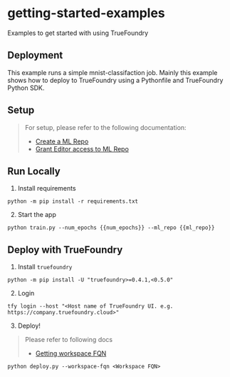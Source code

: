 # getting-started-examples
Examples to get started with using TrueFoundry

Deployment
---
This example runs a simple mnist-classifaction job.
Mainly this example shows how to deploy to TrueFoundry using a Pythonfile and TrueFoundry Python SDK.

## Setup

> For setup, please refer to the following documentation:
> - [Create a ML Repo ](https://docs.truefoundry.com/docs/key-concepts#creating-an-ml-repo)
> - [Grant Editor access to ML Repo](https://docs.truefoundry.com/docs/key-concepts#grant-access-of-ml-repo-to-workspace)


## Run Locally

1. Install requirements

```shell
python -m pip install -r requirements.txt
```

2. Start the app

```shell
python train.py --num_epochs {{num_epochs}} --ml_repo {{ml_repo}}
```

## Deploy with TrueFoundry

1. Install `truefoundry`

```shell
python -m pip install -U "truefoundry>=0.4.1,<0.5.0"
```

2. Login

```shell
tfy login --host "<Host name of TrueFoundry UI. e.g. https://company.truefoundry.cloud>"
```

3. Deploy!

> Please refer to following docs
> - [Getting workspace FQN](https://docs.truefoundry.com/docs/key-concepts#getting-workspace-fqn)

```shell
python deploy.py --workspace-fqn <Workspace FQN>
```
